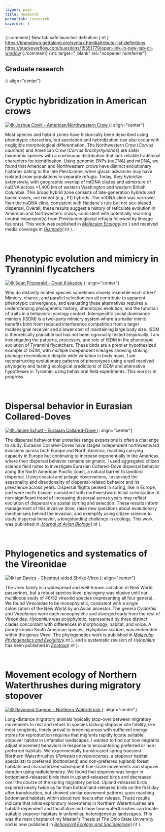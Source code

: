 ```yaml
---
layout: page
title: Research
permalink: /research
navorder: 1
---
```


{::comment}
New tab safe launcher definition {:nt } https://kramdown.gettalong.org/syntax.html#attribute-list-definitions
https://stackoverflow.com/questions/15551779/open-link-in-new-tab-or-window
{:/comment}
{:nt: target="_blank" rel="noopener noreferrer"}

## Graduate research
{: align="center"}

# Cryptic hybridization in American crows

<a target="_blank" rel="noopener noreferrer" href="https://macaulaylibrary.org/asset/41994211" title="ML41994211 American/Northwestern Crow © Joshua Covill">
<img alt="© Joshua Covill - American/Northwestern Crow" style="border:none;max-width:100%;" src="https://cdn.download.ams.birds.cornell.edu/api/v1/asset/41994211/2400"/>
</a>
{: align="center"}

Most species and hybrid zones have historically been described using phenotypic characters, but speciation and hybridization can also occur with negligible morphological differentiation. The Northwestern Crow (*Corvus caurinus*) and American Crow (*Corvus brachyrhynchos*) are sister taxonomic species with a continuous distribution that lack reliable traditional characters for identification. Using genomic SNPs (nuDNA) and mtDNA, we found that American and Northwestern crows have distinct evolutionary histories dating to the late Pleistocene, when glacial advances may have isolated crow populations in separate refugia. Today, they hybridize extensively, with geographic overlap of mtDNA clades and admixture of nuDNA across >1,400 km of western Washington and western British Columbia. This broad hybrid zone consists of late-generation hybrids and backcrosses, not recent (e.g., F1) hybrids. The mtDNA cline was narrower than the nuDNA cline, consistent with Haldane's rule but not sex-biased dispersal. Overall, these results suggest a history of reticulate evolution in American and Northwestern crows, consistent with potentially recurring neutral expansion(s) from Pleistocene glacial refugia followed by lineage fusion(s). This work was published in [*Molecular Ecology*](https://doi.org/10.1111/mec.15377){:nt } and received media coverage in [*Gizmodo*](https://gizmodo.com/these-crows-evolved-into-a-new-species-boned-the-old-s-1841608425){:nt }.
	
<br>

# Phenotypic evolution and mimicry in Tyrannini flycatchers

<a target="_blank" rel="noopener noreferrer" href="https://macaulaylibrary.org/asset/39567291" title="ML39567291 Great Kiskadee © Sean Fitzgerald">
<img alt="© Sean Fitzgerald - Great Kiskadee" style="border:none;max-width:100%;" src="https://cdn.download.ams.birds.cornell.edu/api/v1/asset/39567291/2400"/>
</a>
{: align="center"}

Why do distantly related species sometimes closely resemble each other? Mimicry, chance, and parallel selection can all contribute to apparent phenotypic convergence, and evaluating these alternatives requires a understanding phylogenetic history, phenotypic evolution, and the function of traits in a behavioral ecology context. Interspecific social dominance mimicry (ISDM) is a two-party mimicry system where a smaller mimic benefits both from reduced interference competition from a larger model/signal receiver and a lower cost of maintaining large body size. ISDM is theoretically plausible but has not been rigorously tested empirically. I am investigating the patterns, processes, and role of ISDM in the phenotypic evolution of Tyrannini flycatchers. These birds are a premier hypothesized example of ISDM, with multiple independent lineages showing striking plumage resemblance despite wide variation in body mass. I am reconstructing evolutionary patterns of phenotypes using a well resolved phylogeny and testing ecological predictions of ISDM and alternative hypotheses in Tyrannini using behavioral field experiments. This work is in progress.

<br>

# Dispersal behavior in Eurasian Collared-Doves

<a target="_blank" rel="noopener noreferrer" href="https://macaulaylibrary.org/asset/97258391" title="ML97258391 Eurasian Collared-Dove © Janine Schutt">
<img alt="© Janine Schutt - Eurasian Collared-Dove" style="border:none;max-width:100%;" src="https://cdn.download.ams.birds.cornell.edu/api/v1/asset/97258391/2400"/>
</a>
{: align="center"}

The dispersal behavior that underlies range expansions is often a challenge to study. Eurasian Collared-Doves have staged independent northwestward invasions across both Europe and North America, reaching carrying capacity in Europe but continuing to increase exponentially in the Americas, where their dispersal behavior remains enigmatic. I used aggregated citizen science field notes to investigate Eurasian Collared-Dove dispersal behavior along the North American Pacific coast, a natural barrier to landbird dispersal. Using coastal and pelagic observations, I assessed the seasonality and directionality of dispersal-related behavior and its prevalence across years. Dispersal flights peaked in spring, like in Europe, and were north-biased, consistent with northwestward initial colonization. A non-significant trend of increasing dispersal across years may reflect evolution of dispersal via spatial sorting and selection. These results inform management of this invasive dove, raise new questions about evolutionary mechanisms behind the invasion, and exemplify using citizen science to study dispersal behavior, a longstanding challenge in ecology. This work was published in [*Journal of Avian Biology*](https://doi.org/10.1111/jav.02332){:nt }.

<br>

# Phylogenetics and systematics of the Vireonidae

<a target="_blank" rel="noopener noreferrer" href="https://macaulaylibrary.org/asset/61514741" title="ML61514741 Chestnut-sided Shrike-Vireo © Ian Davies">
<img alt="© Ian Davies - Chestnut-sided Shrike-Vireo" style="border:none;max-width:100%;" src="https://cdn.download.ams.birds.cornell.edu/api/v1/asset/61514741/2400"/>
</a>
{: align="center"}

The vireo family is a widespread and well-known radiation of New World passerines, but a robust species-level phylogeny was elusive until our multilocus study of 46/52 vireonid species (representing all four genera). We found Vireonidae to be monophyletic, consistent with a single colonization of the New World by an Asian ancestor. The genera *Cyclarhis* and *Vireolanius* were each monophyletic and diverged early from the rest of Vireonidae. *Hylophilus* was polyphyletic, represented by three distinct clades concordant with differences in morphology, habitat, and voice. A poorly known South American species, *Hylophilus sclateri*, was embedded within the genus *Vireo*. The phylogenetics work is published in [*Molecular Phylogenetics and Evolution*](http://dx.doi.org/10.1016/j.ympev.2014.07.021){:nt }, and a systematic revision of *Hylophilus* has been published in [*Zootaxa*](http://dx.doi.org/10.11646/zootaxa.3884.2.8){:nt }.

<br>

# Movement ecology of Northern Waterthrushes during migratory stopover

<a target="_blank" rel="noopener noreferrer" href="https://macaulaylibrary.org/asset/47818211" title="ML47818211 Northern Waterthrush © Raymond Gagnon">
<img alt="© Raymond Gagnon - Northern Waterthrush" style="border:none;max-width:100%;" src="https://cdn.download.ams.birds.cornell.edu/api/v1/asset/47818211/2400"/>
</a>
{: align="center"}

Long-distance migratory animals typically stop-over between migratory movements to rest and refuel. In species lacking stopover site fidelity, like most songbirds, timely arrival to breeding areas with sufficient energy stores for reproduction requires that migrants rapidly locate suitable stopover habitat in unfamiliar landscapes. I wanted to find out how migrants adjust movement behaviors in response to encountering preferred or non-preferred habitats. We experimentally translocated spring transient Northern Waterthrushes (*Parkesia noveboracensis*, a stopover habitat specialist) to preferred (bottomland) and non-preferred (upland) forest habitats and characterized subsequent fine-scale movements and stopover duration using radiotelemetry. We found that stopover was longer in bottomland-released birds than in upland-released birds and decreased over the course of the spring migratory period. Upland-released birds explored nearly twice as far than bottomland-released birds on the first day after translocation, but showed similar movement patterns upon reaching bottomland habitats within about two hours after release. These results indicate that initial exploratory movements in Northern Waterthrushes are habitat-dependent and facultative and show how waterthrushes can locate suitable stopover habitats in unfamiliar, heterogeneous landscapes. This was the main chapter of my Master's Thesis at The Ohio State University and is now published in [*Behavioral Ecology and Sociobiology*](http://dx.doi.org/10.1007/s00265-015-1993-y){:nt }.